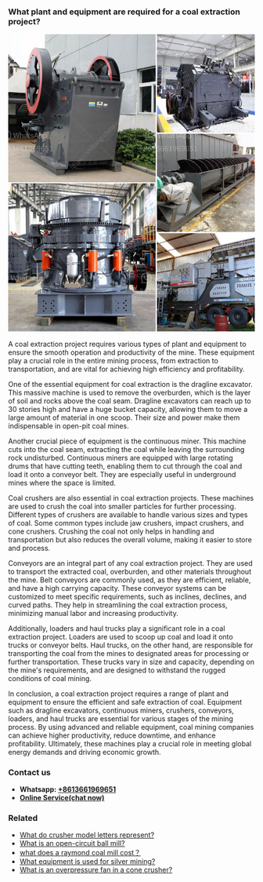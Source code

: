 <h3>What plant and equipment are required for a coal extraction project?</h3><img src='1701744863.jpg' alt=''><p>A coal extraction project requires various types of plant and equipment to ensure the smooth operation and productivity of the mine. These equipment play a crucial role in the entire mining process, from extraction to transportation, and are vital for achieving high efficiency and profitability.</p><p>One of the essential equipment for coal extraction is the dragline excavator. This massive machine is used to remove the overburden, which is the layer of soil and rocks above the coal seam. Dragline excavators can reach up to 30 stories high and have a huge bucket capacity, allowing them to move a large amount of material in one scoop. Their size and power make them indispensable in open-pit coal mines.</p><p>Another crucial piece of equipment is the continuous miner. This machine cuts into the coal seam, extracting the coal while leaving the surrounding rock undisturbed. Continuous miners are equipped with large rotating drums that have cutting teeth, enabling them to cut through the coal and load it onto a conveyor belt. They are especially useful in underground mines where the space is limited.</p><p>Coal crushers are also essential in coal extraction projects. These machines are used to crush the coal into smaller particles for further processing. Different types of crushers are available to handle various sizes and types of coal. Some common types include jaw crushers, impact crushers, and cone crushers. Crushing the coal not only helps in handling and transportation but also reduces the overall volume, making it easier to store and process.</p><p>Conveyors are an integral part of any coal extraction project. They are used to transport the extracted coal, overburden, and other materials throughout the mine. Belt conveyors are commonly used, as they are efficient, reliable, and have a high carrying capacity. These conveyor systems can be customized to meet specific requirements, such as inclines, declines, and curved paths. They help in streamlining the coal extraction process, minimizing manual labor and increasing productivity.</p><p>Additionally, loaders and haul trucks play a significant role in a coal extraction project. Loaders are used to scoop up coal and load it onto trucks or conveyor belts. Haul trucks, on the other hand, are responsible for transporting the coal from the mines to designated areas for processing or further transportation. These trucks vary in size and capacity, depending on the mine's requirements, and are designed to withstand the rugged conditions of coal mining.</p><p>In conclusion, a coal extraction project requires a range of plant and equipment to ensure the efficient and safe extraction of coal. Equipment such as dragline excavators, continuous miners, crushers, conveyors, loaders, and haul trucks are essential for various stages of the mining process. By using advanced and reliable equipment, coal mining companies can achieve higher productivity, reduce downtime, and enhance profitability. Ultimately, these machines play a crucial role in meeting global energy demands and driving economic growth.</p><h3>Contact us</h3><ul><li><strong>Whatsapp:&nbsp;<a href="https://wa.me/8613661969651">+8613661969651</a></strong></li><li><a href="https://swt.shibang-china.com/?git&amp;zhl&amp;What plant and equipment are required for a coal extraction project"><strong>Online Service(chat now)</strong></a></li></ul><h3>Related</h3><ul><li><a href='What do crusher model letters represent.md'>What do crusher model letters represent?</a></li><li><a href='What is an opencircuit ball mill.md'>What is an open-circuit ball mill?</a></li><li><a href='what does a raymond coal mill cost？.md'>what does a raymond coal mill cost？</a></li><li><a href='What equipment is used for silver mining.md'>What equipment is used for silver mining?</a></li><li><a href='What is an overpressure fan in a cone crusher.md'>What is an overpressure fan in a cone crusher?</a></li></ul>